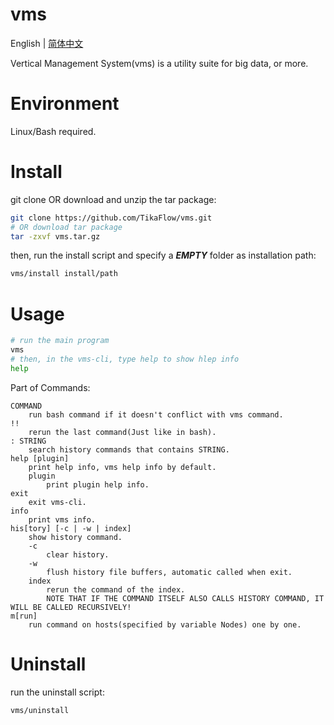 # vms

English | [简体中文](README_CN.md)

Vertical Management System(vms) is a utility suite for big data, or more.

# Environment

Linux/Bash required.

# Install

git clone OR download and unzip the tar package:

```bash
git clone https://github.com/TikaFlow/vms.git
# OR download tar package
tar -zxvf vms.tar.gz
```

then, run the install script and specify a ***EMPTY*** folder as installation path:

```bash
vms/install install/path
```

# Usage

```bash
# run the main program
vms
# then, in the vms-cli, type help to show hlep info
help
```

Part of Commands:

    COMMAND
        run bash command if it doesn't conflict with vms command.
    !!
        rerun the last command(Just like in bash).
    : STRING
        search history commands that contains STRING.
    help [plugin]
        print help info, vms help info by default.
        plugin
            print plugin help info.
    exit
        exit vms-cli.
    info
        print vms info.
    his[tory] [-c | -w | index]
        show history command.
        -c
            clear history.
        -w
            flush history file buffers, automatic called when exit.
        index
            rerun the command of the index.
            NOTE THAT IF THE COMMAND ITSELF ALSO CALLS HISTORY COMMAND, IT WILL BE CALLED RECURSIVELY!
    m[run]
        run command on hosts(specified by variable Nodes) one by one.

# Uninstall

run the uninstall script:

```bash
vms/uninstall
```
